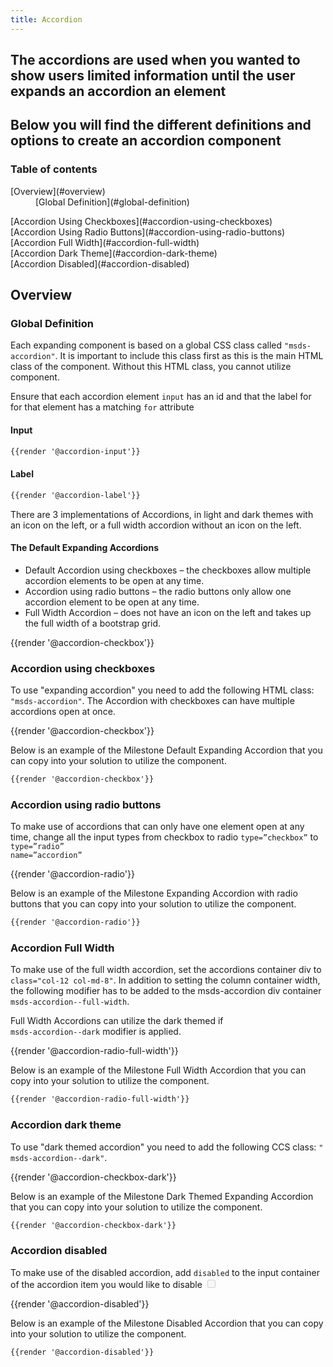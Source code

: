 ```yaml
---
title: Accordion
---
```


## The accordions are used when you wanted to show users limited information until the user expands an accordion an element
## Below you will find the different definitions and options to create an accordion component

### Table of contents
<div class="row">
    <div class="col-12">
        <dl>
            <dt>[Overview](#overview)</dt>
            <dd>[Global Definition](#global-definition)</dd>
        </dl>
          <dl>
            <dt>[Accordion Using Checkboxes](#accordion-using-checkboxes)</dt>
            <dt>[Accordion Using Radio Buttons](#accordion-using-radio-buttons)</dt>
            <dt>[Accordion Full Width](#accordion-full-width)</dt>
            <dt>[Accordion Dark Theme](#accordion-dark-theme)</dt>
            <dt>[Accordion Disabled](#accordion-disabled)</dt>
        </dl>
    </div>
</div>

## Overview
### Global Definition
Each expanding component is based on a global CSS class called <code>"msds-accordion"</code>. It is important to include this class first as this is the main HTML class of the component. Without this HTML class, you cannot utilize component. 

Ensure that each accordion element <code>input</code> has an id and that the label for for that element has a matching <code>for</code> attribute

#### Input
```html
{{render '@accordion-input'}}
```

#### Label

```html
{{render '@accordion-label'}}
```

There are 3 implementations of Accordions, in light and dark themes with an icon on the left, or a full width accordion without an icon on the left.

#### The Default Expanding Accordions
- Default Accordion using checkboxes – the checkboxes allow multiple accordion elements to be open at any time.
- Accordion using radio buttons – the radio buttons only allow one accordion element to be open at any time.
- Full Width Accordion – does not have an icon on the left and takes up the full width of a bootstrap grid.


<div class="element-preview">
  <div class="element-preview__inner">{{render '@accordion-checkbox'}}</div>
</div>

### Accordion using checkboxes
To use "expanding accordion" you need to add the following HTML class: <code>"msds-accordion"</code>. 
The Accordion with checkboxes can have multiple accordions open at once.

<div class="element-preview">
  <div class="element-preview__inner">{{render '@accordion-checkbox'}}</div>
</div>

Below is an example of the Milestone Default Expanding Accordion that you can copy into your solution to utilize the component. 

```html
{{render '@accordion-checkbox'}}
```

### Accordion using radio buttons
To make use of accordions that can only have one element open at any time, change all the input types from checkbox to radio <code>type=”checkbox”</code> to <code>type=”radio” name=”accordion”</code>

<div class="element-preview">
  <div class="element-preview__inner">{{render '@accordion-radio'}}</div>
</div>

Below is an example of the Milestone Expanding Accordion with radio buttons that you can copy into your solution to utilize the component. 

```html
{{render '@accordion-radio'}}
```

### Accordion Full Width 
To make use of the full width accordion, set the accordions container div to <code>class="col-12 col-md-8"</code>. In addition to setting the column container width, the following modifier has to be added to the msds-accordion div container <code> msds-accordion\--full-width</code>.

Full Width Accordions can utilize the dark themed if <code> msds-accordion\--dark</code> modifier is applied.

<div class="element-preview">
  <div class="element-preview__inner">{{render '@accordion-radio-full-width'}}</div>
</div>

Below is an example of the Milestone Full Width Accordion that you can copy into your solution to utilize the component. 

```html
{{render '@accordion-radio-full-width'}}
```

### Accordion dark theme
To use "dark themed accordion" you need to add the following CCS class: <code>" msds-accordion\--dark"</code>.

<div class="element-preview">
  <div class="element-preview__inner">{{render '@accordion-checkbox-dark'}}</div>
</div>

Below is an example of the Milestone Dark Themed Expanding Accordion that you can copy into your solution to utilize the component. 

```html
{{render '@accordion-checkbox-dark'}}
```

### Accordion disabled
To make use of the disabled accordion, add <code>disabled</code> to the input container of the accordion item you would like to disable <code><input id="how-does-membership-work" type="checkbox" disabled /></code>

<div class="element-preview">
  <div class="element-preview__inner">{{render '@accordion-disabled'}}</div>
</div>

Below is an example of the Milestone Disabled Accordion that you can copy into your solution to utilize the component. 

```html
{{render '@accordion-disabled'}}
```
